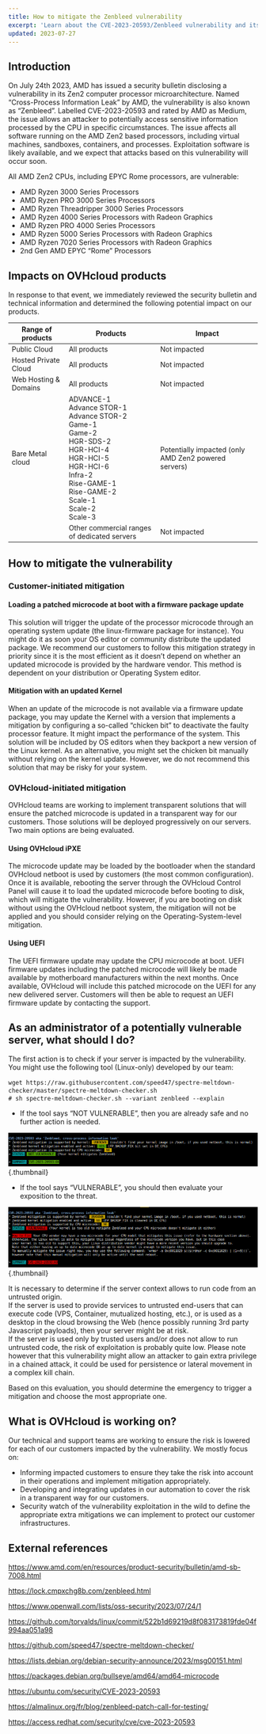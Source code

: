 ```yaml
---
title: How to mitigate the Zenbleed vulnerability
excerpt: 'Learn about the CVE-2023-20593/Zenbleed vulnerability and its impacts on OVHcloud products'
updated: 2023-07-27
---
```


## Introduction

On July 24th 2023, AMD has issued a security bulletin disclosing a vulnerability in its Zen2 computer processor microarchitecture. Named “Cross-Process Information Leak” by AMD, the vulnerability is also known as “Zenbleed”. Labelled CVE-2023-20593 and rated by AMD as Medium, the issue allows an attacker to potentially access sensitive information processed by the CPU in specific circumstances. The issue affects all software running on the AMD Zen2 based processors, including virtual machines, sandboxes, containers, and processes. Exploitation software is likely available, and we expect that attacks based on this vulnerability will occur soon.

All AMD Zen2 CPUs, including EPYC Rome processors, are vulnerable:

- AMD Ryzen 3000 Series Processors
- AMD Ryzen PRO 3000 Series Processors
- AMD Ryzen Threadripper 3000 Series Processors
- AMD Ryzen 4000 Series Processors with Radeon Graphics
- AMD Ryzen PRO 4000 Series Processors
- AMD Ryzen 5000 Series Processors with Radeon Graphics
- AMD Ryzen 7020 Series Processors with Radeon Graphics
- 2nd Gen AMD EPYC “Rome” Processors

## Impacts on OVHcloud products

In response to that event, we immediately reviewed the security bulletin and technical information and determined the following potential impact on our products.

| Range of products     | Products                                                                                                                                                                                        | Impact                                               |
|-----------------------|-------------------------------------------------------------------------------------------------------------------------------------------------------------------------------------------------|------------------------------------------------------|
| Public Cloud          | All products                                                                                                                                                                                    | Not impacted                                         |
| Hosted Private Cloud  | All products                                                                                                                                                                                    | Not impacted                                         |
| Web Hosting & Domains | All products                                                                                                                                                                                    | Not impacted                                         |
| Bare Metal cloud      | ADVANCE-1<br>Advance STOR-1<br>Advance STOR-2<br>Game-1<br>Game-2<br>HGR-SDS-2<br>HGR-HCI-4<br>HGR-HCI-5<br>HGR-HCI-6<br>Infra-2<br>Rise-GAME-1<br>Rise-GAME-2<br>Scale-1<br>Scale-2<br>Scale-3 | Potentially impacted (only AMD Zen2 powered servers) |
|                       | Other commercial ranges of dedicated servers                                                                                                                                                    | Not impacted                                         |

## How to mitigate the vulnerability

### Customer-initiated mitigation

#### Loading a patched microcode at boot with a firmware package update

This solution will trigger the update of the processor microcode through an operating system update (the linux-firmware package for instance). You might do it as soon your OS editor or community distribute the updated package. We recommend our customers to follow this mitigation strategy in priority since it is the most efficient as it doesn’t depend on whether an updated microcode is provided by the hardware vendor. This method is dependent on your distribution or Operating System editor.

#### Mitigation with an updated Kernel

When an update of the microcode is not available via a firmware update package, you may update the Kernel with a version that implements a mitigation by configuring a so-called “chicken bit” to deactivate the faulty processor feature. It might impact the performance of the system. This solution will be included by OS editors when they backport a new version of the Linux kernel. As an alternative, you might set the chicken bit manually without relying on the kernel update. However, we do not recommend this solution that may be risky for your system.

### OVHcloud-initiated mitigation

OVHcloud teams are working to implement transparent solutions that will ensure the patched microcode is updated in a transparent way for our customers. Those solutions will be deployed progressively on our servers. Two main options are being evaluated.

#### Using OVHcloud iPXE

The microcode update may be loaded by the bootloader when the standard OVHcloud netboot is used by customers (the most common configuration). Once it is available, rebooting the server through the OVHcloud Control Panel will cause it to load the updated microcode before booting to disk, which will mitigate the vulnerability. However, if you are booting on disk without using the OVHcloud netboot system, the mitigation will not be applied and you should consider relying on the Operating-System-level mitigation.

#### Using UEFI

The UEFI firmware update may update the CPU microcode at boot. UEFI firmware updates including the patched microcode will likely be made available by motherboard manufacturers within the next months. Once available, OVHcloud will include this patched microcode on the UEFI for any new delivered server. Customers will then be able to request an UEFI firmware update by contacting the support.

## As an administrator of a potentially vulnerable server, what should I do?

The first action is to check if your server is impacted by the vulnerability. You might use the following tool (Linux-only) developed by our team:

```
wget https://raw.githubusercontent.com/speed47/spectre-meltdown-checker/master/spectre-meltdown-checker.sh
# sh spectre-meltdown-checker.sh --variant zenbleed --explain
```

- If the tool says “NOT VULNERABLE”, then you are already safe and no further action is needed.

![not vulnerable](images/notvulnerable.png){.thumbnail}

- If the tool says “VULNERABLE”, you should then evaluate your exposition to the threat. 

![vulnerable](images/vulnerable.png){.thumbnail}

It is necessary to determine if the server context allows to run code from an untrusted origin.<br>
If the server is used to provide services to untrusted end-users that can execute code (VPS, Container, mutualized hosting, etc.), or is used as a desktop in the cloud browsing the Web (hence possibly running 3rd party Javascript payloads), then your server might be at risk.<br>
If the server is used only by trusted users and/or does not allow to run untrusted code, the risk of exploitation is probably quite low. Please note however that this vulnerability might allow an attacker to gain extra privilege in a chained attack, it could be used for persistence or lateral movement in a complex kill chain.

Based on this evaluation, you should determine the emergency to trigger a mitigation and choose the most appropriate one.

## What is OVHcloud is working on?

Our technical and support teams are working to ensure the risk is lowered for each of our customers impacted by the vulnerability. We mostly focus on:

- Informing impacted customers to ensure they take the risk into account in their operations and implement mitigation appropriately.
- Developing and integrating updates in our automation to cover the risk in a transparent way for our customers.
- Security watch of the vulnerability exploitation in the wild to define the appropriate extra mitigations we can implement to protect our customer infrastructures.

## External references

<https://www.amd.com/en/resources/product-security/bulletin/amd-sb-7008.html>

<https://lock.cmpxchg8b.com/zenbleed.html>

<https://www.openwall.com/lists/oss-security/2023/07/24/1>

<https://github.com/torvalds/linux/commit/522b1d69219d8f083173819fde04f994aa051a98>

<https://github.com/speed47/spectre-meltdown-checker/>

<https://lists.debian.org/debian-security-announce/2023/msg00151.html>

<https://packages.debian.org/bullseye/amd64/amd64-microcode>

<https://ubuntu.com/security/CVE-2023-20593>

<https://almalinux.org/fr/blog/zenbleed-patch-call-for-testing/>

<https://access.redhat.com/security/cve/cve-2023-20593>
